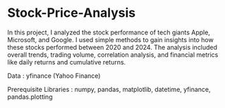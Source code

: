 # Stock-Price-Analysis
In this project, I analyzed the stock performance of tech giants Apple, Microsoft, and Google. I used simple methods to gain insights into how these stocks performed between 2020 and 2024. The analysis included overall trends, trading volume, correlation analysis, and financial metrics like daily returns and cumulative returns.

Data : yfinance (Yahoo Finance)

Prerequisite Libraries : numpy, pandas, matplotlib, datetime, yfinance, pandas.plotting
